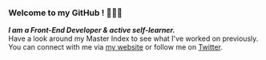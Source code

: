 ### Welcome to my GitHub ! 👨🏼‍💻 

***I am a Front-End Developer & active self-learner.*** </br>
Have a look around my Master Index to see what I've worked on previously. </br>
You can connect with me via [my website](https://charles-mariot.fr) or follow me on [Twitter](https://twitter.com/charles_mariot).
